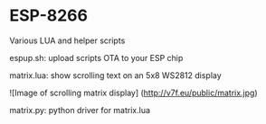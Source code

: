 # ESP-8266
Various LUA and helper scripts

espup.sh: upload scripts OTA to your ESP chip

matrix.lua: show scrolling text on an 5x8 WS2812 display

![Image of scrolling matrix display]
(http://v7f.eu/public/matrix.jpg)

matrix.py: python driver for matrix.lua
